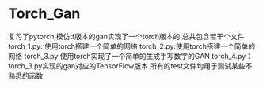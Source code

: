 # Torch_Gan
复习了pytorch,模仿tf版本的gan实现了一个torch版本的
总共包含若干个文件
torch_1.py: 使用torch搭建一个简单的网络
torch_2.py:使用torch搭建一个简单的网络
torch_3.py:使用torch实现了一个简单的生成手写数字的GAN
torch_4.py：torch_3.py实现的gan对应的TensorFlow版本
所有的test文件均用于测试某些不熟悉的函数
